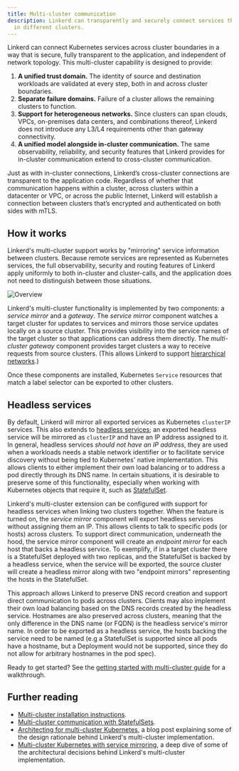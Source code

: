 ```yaml
---
title: Multi-cluster communication
description: Linkerd can transparently and securely connect services that are running
  in different clusters.
---
```


Linkerd can connect Kubernetes services across cluster boundaries in a way that
is secure, fully transparent to the application, and independent of network
topology. This multi-cluster capability is designed to provide:

1. **A unified trust domain.** The identity of source and destination workloads
   are validated at every step, both in and across cluster boundaries.
2. **Separate failure domains.** Failure of a cluster allows the remaining
   clusters to function.
3. **Support for heterogeneous networks.** Since clusters can span clouds,
   VPCs, on-premises data centers, and combinations thereof, Linkerd does not
   introduce any L3/L4 requirements other than gateway connectivity.
4. **A unified model alongside in-cluster communication.** The same
   observability, reliability, and security features that Linkerd provides for
   in-cluster communication extend to cross-cluster communication.

Just as with in-cluster connections, Linkerd’s cross-cluster connections are
transparent to the application code. Regardless of whether that communication
happens within a cluster, across clusters within a datacenter or VPC, or across
the public Internet, Linkerd will establish a connection between clusters
that’s encrypted and authenticated on both sides with mTLS.

## How it works

Linkerd's multi-cluster support works by "mirroring" service information
between clusters. Because remote services are represented as Kubernetes
services, the full observability, security and routing features of Linkerd
apply uniformly to both in-cluster and cluster-calls, and the application does
not need to distinguish between those situations.

![Overview](/docs/images/multicluster/feature-overview.svg "Overview")

Linkerd's multi-cluster functionality is implemented by two components:
a *service mirror* and a *gateway*. The *service mirror* component watches
a target cluster for updates to services and mirrors those service updates
locally on a source cluster. This provides visibility into the service names of
the target cluster so that applications can address them directly. The
*multi-cluster gateway* component provides target clusters a way to receive
requests from source clusters. (This allows Linkerd to support [hierarchical
networks](/2020/02/17/architecting-for-multicluster-kubernetes/#requirement-i-support-hierarchical-networks).)

Once these components are installed, Kubernetes `Service` resources that match
a label selector can be exported to other clusters.

## Headless services

[headless-svc]: https://kubernetes.io/docs/concepts/services-networking/service/#headless-services
[stateful-set]: https://kubernetes.io/docs/concepts/workloads/controllers/statefulset/

By default, Linkerd will mirror all exported services as Kubernetes `clusterIP`
services. This also extends to [headless services][headless-svc]; an exported
headless service will be mirrored as `clusterIP` and have an IP address
assigned to it. In general, headless services _should not have an IP address_,
they are used when a workloads needs a stable network identifier or to
facilitate service discovery without being tied to Kubernetes' native
implementation. This allows clients to either implement their own load
balancing or to address a pod directly through its DNS name. In certain
situations, it is desirable to preserve some of this functionality, especially
when working with Kubernetes objects that require it, such as
[StatefulSet][stateful-set].

Linkerd's multi-cluster extension can be configured with support for headless
services when linking two clusters together. When the feature is turned on, the
*service mirror* component will export headless services without assigning them
an IP. This allows clients to talk to specific pods (or hosts) across clusters.
To support direct communication, underneath the hood, the service mirror
component will create an *endpoint mirror* for each host that backs a headless
service. To exemplify, if in a target cluster there is a StatefulSet deployed
with two replicas, and the StatefulSet is backed by a headless service, when
the service will be exported, the source cluster will create a headless mirror
along with two "endpoint mirrors" representing the hosts in the StatefulSet.

This approach allows Linkerd to preserve DNS record creation and support direct
communication to pods across clusters. Clients may also implement their own
load balancing based on the DNS records created by the headless service.
Hostnames are also preserved across clusters, meaning that the only difference
in the DNS name (or FQDN) is the headless service's mirror name. In order to be
exported as a headless service, the hosts backing the service need to be named
(e.g a StatefulSet is supported since all pods have a hostname, but a
Deployment would not be supported, since they do not allow for arbitrary
hostnames in the pod spec).

Ready to get started? See the [getting started with multi-cluster
guide](../tasks/multicluster/) for a walkthrough.

## Further reading

* [Multi-cluster installation instructions](../tasks/installing-multicluster/).
* [Multi-cluster communication with StatefulSets](../tasks/multicluster-using-statefulsets/).
* [Architecting for multi-cluster
  Kubernetes](/2020/02/17/architecting-for-multicluster-kubernetes/), a blog
  post explaining some of the design rationale behind Linkerd's multi-cluster
  implementation.
* [Multi-cluster Kubernetes with service
  mirroring](/2020/02/25/multicluster-kubernetes-with-service-mirroring/), a
  deep dive of some of the architectural decisions behind Linkerd's
  multi-cluster implementation.
